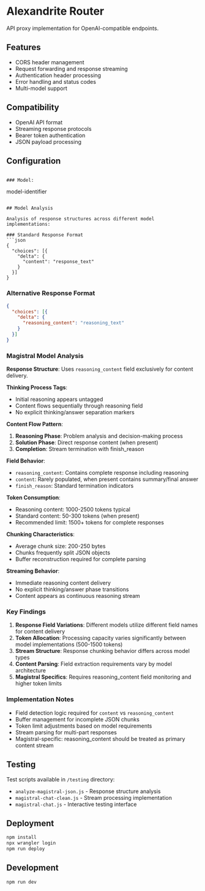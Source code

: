 # Alexandrite Router

API proxy implementation for OpenAI-compatible endpoints.

## Features

- CORS header management
- Request forwarding and response streaming
- Authentication header processing
- Error handling and status codes
- Multi-model support

## Compatibility

- OpenAI API format
- Streaming response protocols
- Bearer token authentication
- JSON payload processing

## Configuration
```

### Model:
```
model-identifier
```

## Model Analysis

Analysis of response structures across different model implementations:

### Standard Response Format
```json
{
  "choices": [{
    "delta": {
      "content": "response_text"
    }
  }]
}
```

### Alternative Response Format
```json
{
  "choices": [{
    "delta": {
      "reasoning_content": "reasoning_text"
    }
  }]
}
```

### Magistral Model Analysis

**Response Structure**: Uses `reasoning_content` field exclusively for content delivery.

**Thinking Process Tags**:
- Initial reasoning appears untagged
- Content flows sequentially through reasoning field
- No explicit thinking/answer separation markers

**Content Flow Pattern**:
1. **Reasoning Phase**: Problem analysis and decision-making process
2. **Solution Phase**: Direct response content (when present)
3. **Completion**: Stream termination with finish_reason

**Field Behavior**:
- `reasoning_content`: Contains complete response including reasoning
- `content`: Rarely populated, when present contains summary/final answer
- `finish_reason`: Standard termination indicators

**Token Consumption**:
- Reasoning content: 1000-2500 tokens typical
- Standard content: 50-300 tokens (when present)
- Recommended limit: 1500+ tokens for complete responses

**Chunking Characteristics**:
- Average chunk size: 200-250 bytes
- Chunks frequently split JSON objects
- Buffer reconstruction required for complete parsing

**Streaming Behavior**:
- Immediate reasoning content delivery
- No explicit thinking/answer phase transitions
- Content appears as continuous reasoning stream

### Key Findings

1. **Response Field Variations**: Different models utilize different field names for content delivery
2. **Token Allocation**: Processing capacity varies significantly between model implementations (500-1500 tokens)
3. **Stream Structure**: Response chunking behavior differs across model types
4. **Content Parsing**: Field extraction requirements vary by model architecture
5. **Magistral Specifics**: Requires reasoning_content field monitoring and higher token limits

### Implementation Notes

- Field detection logic required for `content` vs `reasoning_content`
- Buffer management for incomplete JSON chunks
- Token limit adjustments based on model requirements
- Stream parsing for multi-part responses
- Magistral-specific: reasoning_content should be treated as primary content stream

## Testing

Test scripts available in `/testing` directory:

- `analyze-magistral-json.js` - Response structure analysis
- `magistral-chat-clean.js` - Stream processing implementation
- `magistral-chat.js` - Interactive testing interface

## Deployment

```bash
npm install
npx wrangler login
npm run deploy
```

## Development

```bash
npm run dev
```
